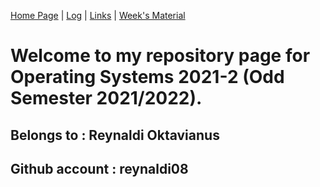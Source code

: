 [Home Page](https://github.com/reynaldi08/os212) | [Log](TXT/mylog.txt) | [Links](https://reynaldi08.github.io/os212/LINKS) | [Week's Material](weeks.d)

# Welcome to my repository page for Operating Systems 2021-2  (Odd Semester 2021/2022).
## Belongs to : Reynaldi Oktavianus
## Github account : reynaldi08
